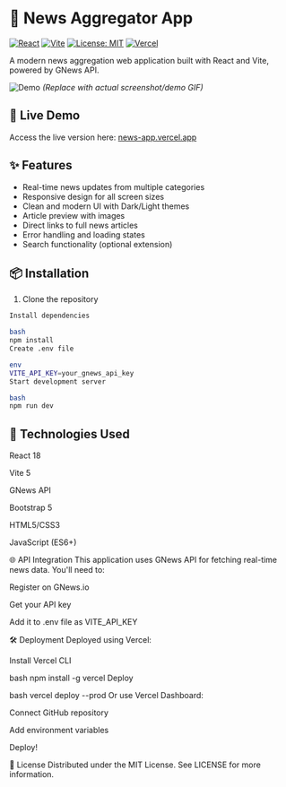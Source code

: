 # 📰 News Aggregator App

[![React](https://img.shields.io/badge/React-20232A?style=for-the-badge&logo=react&logoColor=61DAFB)](https://react.dev/)
[![Vite](https://img.shields.io/badge/Vite-B73BFE?style=for-the-badge&logo=vite&logoColor=FFD62E)](https://vitejs.dev/)
[![License: MIT](https://img.shields.io/badge/License-MIT-yellow.svg?style=for-the-badge)](https://opensource.org/licenses/MIT)
[![Vercel](https://img.shields.io/badge/Vercel-000000?style=for-the-badge&logo=vercel&logoColor=white)](https://news-app-template.vercel.app/)

A modern news aggregation web application built with React and Vite, powered by GNews API.

![Demo](https://via.placeholder.com/800x400.png?text=News+App+Demo+Screen+Recording) 
*(Replace with actual screenshot/demo GIF)*

## 🚀 Live Demo

Access the live version here: [news-app.vercel.app]([https://news-app-template.vercel.app](https://news-e6fbemkot-yash-srivastavas-projects-bacd7370.vercel.app))

## ✨ Features

- Real-time news updates from multiple categories
- Responsive design for all screen sizes
- Clean and modern UI with Dark/Light themes
- Article preview with images
- Direct links to full news articles
- Error handling and loading states
- Search functionality (optional extension)

## 📦 Installation

1. Clone the repository
```bash
Install dependencies

bash
npm install
Create .env file

env
VITE_API_KEY=your_gnews_api_key
Start development server

bash
npm run dev

```
## 🔧 Technologies Used
React 18

Vite 5

GNews API

Bootstrap 5

HTML5/CSS3

JavaScript (ES6+)

🌐 API Integration
This application uses GNews API for fetching real-time news data. You'll need to:

Register on GNews.io

Get your API key

Add it to .env file as VITE_API_KEY

🛠 Deployment
Deployed using Vercel:

Install Vercel CLI

bash
npm install -g vercel
Deploy

bash
vercel deploy --prod
Or use Vercel Dashboard:

Connect GitHub repository

Add environment variables

Deploy!



📄 License
Distributed under the MIT License. See LICENSE for more information.
